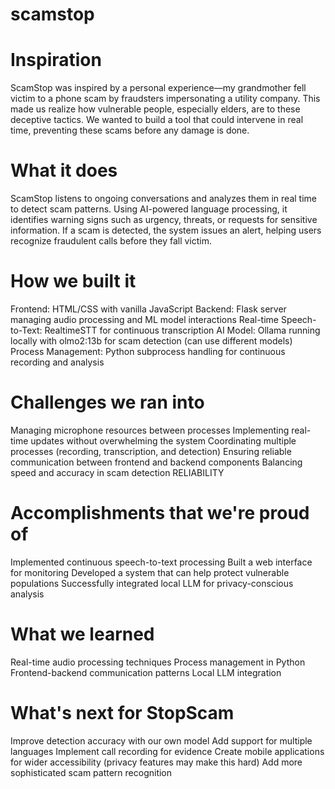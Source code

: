# scamstop


# Inspiration
ScamStop was inspired by a personal experience—my grandmother fell victim to a phone scam by fraudsters impersonating a utility company. This made us realize how vulnerable people, especially elders, are to these deceptive tactics. We wanted to build a tool that could intervene in real time, preventing these scams before any damage is done.

# What it does
ScamStop listens to ongoing conversations and analyzes them in real time to detect scam patterns. Using AI-powered language processing, it identifies warning signs such as urgency, threats, or requests for sensitive information. If a scam is detected, the system issues an alert, helping users recognize fraudulent calls before they fall victim.

# How we built it
Frontend: HTML/CSS with vanilla JavaScript
Backend: Flask server managing audio processing and ML model interactions
Real-time Speech-to-Text: RealtimeSTT for continuous transcription
AI Model: Ollama running locally with olmo2:13b for scam detection (can use different models)
Process Management: Python subprocess handling for continuous recording and analysis

# Challenges we ran into
Managing microphone resources between processes
Implementing real-time updates without overwhelming the system
Coordinating multiple processes (recording, transcription, and detection)
Ensuring reliable communication between frontend and backend components
Balancing speed and accuracy in scam detection
RELIABILITY

# Accomplishments that we're proud of
Implemented continuous speech-to-text processing
Built a web interface for monitoring
Developed a system that can help protect vulnerable populations
Successfully integrated local LLM for privacy-conscious analysis

# What we learned
Real-time audio processing techniques
Process management in Python
Frontend-backend communication patterns
Local LLM integration

# What's next for StopScam
Improve detection accuracy with our own model
Add support for multiple languages
Implement call recording for evidence
Create mobile applications for wider accessibility (privacy features may make this hard)
Add more sophisticated scam pattern recognition
